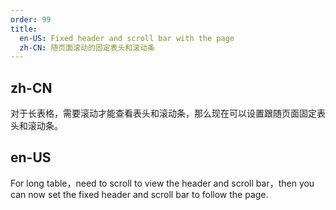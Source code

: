 ```yaml
---
order: 99
title:
  en-US: Fixed header and scroll bar with the page
  zh-CN: 随页面滚动的固定表头和滚动条
---
```


## zh-CN

对于长表格，需要滚动才能查看表头和滚动条，那么现在可以设置跟随页面固定表头和滚动条。

## en-US

For long table，need to scroll to view the header and scroll bar，then you can now set the fixed header and scroll bar to follow the page.


